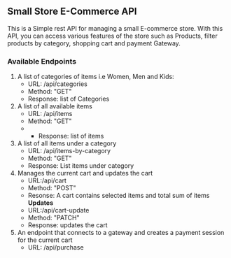 ## Small Store E-Commerce API
This is a Simple rest API for managing a small E-commerce store. With this API, you can access various features of the store such as Products, filter products by category, shopping cart and payment Gateway.

### Available Endpoints
1. A list of categories of items i.e Women, Men and Kids:
	-  URL: /api/categories
	- Method: "GET"
	- Response: list of Categories
1.  A list of all available items 
	- URL: /api/items
	- Method: "GET"
	- - Response: list of items
1. A list of all items under a category
	- URL: /api/items-by-category
	- Method: "GET"
	- Response: List items under category
1. Manages the current cart and updates the cart
	- URL:/api/cart
	- Method: "POST"
	- Resonse: A cart contains selected items and total sum of items
**Updates**
	- URL:/api/cart-update
	- Method: "PATCH"
	- Response: updates the cart 
1. An endpoint that connects to a gateway and creates a payment session for the current cart
	- URL: /api/purchase

